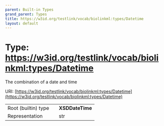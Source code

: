 ```yaml
---
parent: Built-in Types
grand_parent: Types
title: https://w3id.org/testlink/vocab/biolinkml:types/Datetime
layout: default
---
```


# Type: https://w3id.org/testlink/vocab/biolinkml:types/Datetime


The combination of a date and time

URI: [https://w3id.org/testlink/vocab/biolinkml:types/Datetime](https://w3id.org/testlink/vocab/biolinkml:types/Datetime)

|  |  |  |
| --- | --- | --- |
| Root (builtin) type | | **XSDDateTime** |
| Representation | | str |
